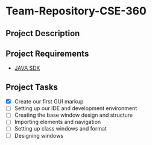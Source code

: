 # Team-Repository-CSE-360
## Project Description

## Project Requirements
- [JAVA SDK](https://www.oracle.com/java/technologies/downloads/) 
## Project Tasks
- [x] Create our first GUI markup
- [ ] Setting up our IDE and development environment
- [ ] Creating the base window design and structure
- [ ] Importing elements and navigation 
- [ ] Setting up class windows and format
- [ ] Designing windows